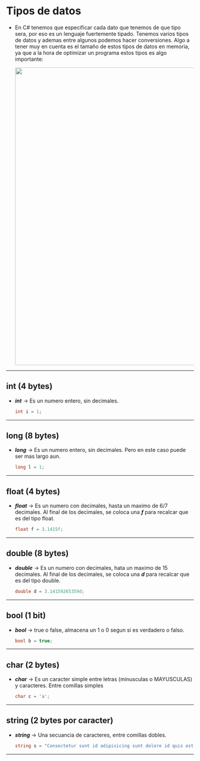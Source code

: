 # Tipos de datos

- En C# tenemos que especificar cada dato que tenemos de que tipo sera, por eso es un lenguaje fuertemente tipado. Tenemos varios tipos de datos y ademas entre algunos podemos hacer conversiones. Algo a tener muy en cuenta es el tamaño de estos tipos de datos en memoria, ya que a la hora de optimizar un programa estos tipos es algo importante:


    <img src="https://cdn.discordapp.com/attachments/975450807833079871/994160420749332490/tipodatos.PNG" style="width: 800px">

---

## int (4 bytes)

- ***int*** -> Es un numero entero, sin decimales.
    ```c#
    int i = 1;
    ```
---
 
## long (8 bytes)

- ***long*** -> Es un numero entero, sin decimales. Pero en este caso puede ser mas largo aun. 
    ```c#
    long l = 1;
    ```
---

## float (4 bytes)

- ***float*** -> Es un numero con decimales, hasta un maximo de 6/7 decimales. Al final de los decimales, se coloca una ***f*** para recalcar que es del tipo float.
    ```c#
    float f = 3.1415f;
    ```
---

## double (8 bytes)

- ***double*** -> Es un numero con decimales, hata un maximo de 15 decimales. Al final de los decimales, se coloca una ***d*** para recalcar que es del tipo double.
    ```c#
    double d = 3.14159265359d;
    ```
---

## bool (1 bit)

- ***bool*** -> true o false, almacena un 1 o 0 segun si es verdadero o falso.  
    ```c#
    bool b = true;
    ```
---

## char (2 bytes)

- ***char*** -> Es un caracter simple entre letras (minusculas o MAYUSCULAS) y caracteres. Entre comillas simples
    ```c#
    char c = 'a';
    ```
---

## string (2 bytes por caracter)

- ***string*** -> Una secuancia de caracteres, entre comillas dobles.
    ```c#
    string s = "Consectetur sunt id adipisicing sunt dolore id quis est do ipsum nostrud amet."
    ```
---